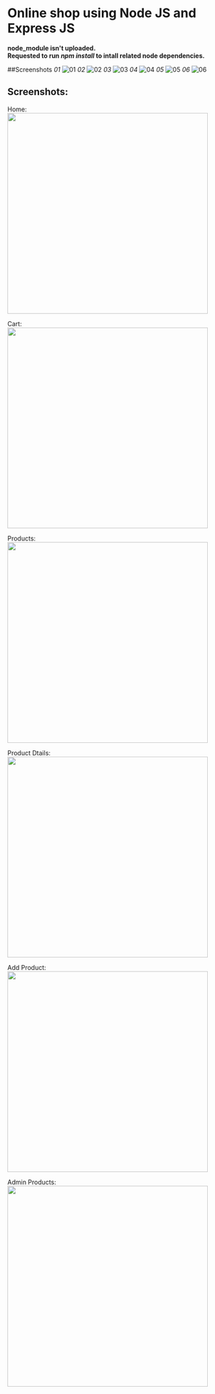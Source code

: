 # Online shop using Node JS and Express JS <br>
**node_module isn't uploaded.** <br>
**Requested to run _npm install_ to intall related node dependencies.** <br>

##Screenshots
_01_
![01](https://github.com/HimelMazumder/node-js-online-shop/tree/main/screenshots/01.png)
_02_
![02](https://github.com/HimelMazumder/node-js-online-shop/tree/main/screenshots/02.png)
_03_
![03](https://github.com/HimelMazumder/node-js-online-shop/tree/main/screenshots/03.png)
_04_
![04](https://github.com/HimelMazumder/node-js-online-shop/tree/main/screenshots/04.png)
_05_
![05](https://github.com/HimelMazumder/node-js-online-shop/tree/main/screenshots/05.png)
_06_
![06](https://github.com/HimelMazumder/node-js-online-shop/tree/main/screenshots/06.png)

## Screenshots:
Home: <br>
<img src="screenshots/01.jpg" width="450">

Cart: <br>
<img src="screenshots/02.jpg" width="450">

Products: <br>
<img src="screenshots/03.jpg" width="450">

Product Dtails: <br>
<img src="screenshots/04.jpg" width="450">

Add Product: <br>
<img src="screenshots/05.jpg" width="450">

Admin Products: <br>
<img src="screenshots/06.jpg" width="450">

